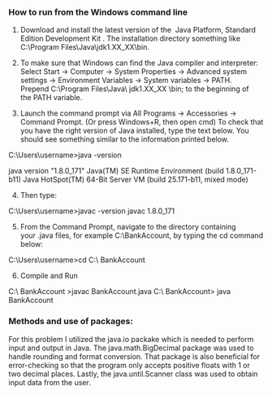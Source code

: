 ### How to run from the Windows command line

1. Download and install the latest version of the  Java Platform, Standard Edition Development Kit .
The installation directory something like  C:\Program Files\Java\jdk1.XX_XX\bin.

2. To make sure that Windows can find the Java compiler and interpreter:
Select Start -> Computer -> System Properties -> Advanced system settings -> Environment Variables -> System variables -> PATH.
Prepend C:\Program Files\Java\ jdk1.XX_XX \bin; to the beginning of the PATH variable.

3. Launch the command prompt via All Programs -> Accessories -> Command Prompt. (Or press Windows+R, then open cmd)
To check that you have the right version of Java installed, type the text below. You should see something similar to the information printed below.

C:\Users\username>java -version

java version "1.8.0_171"
Java(TM) SE Runtime Environment (build 1.8.0_171-b11)
Java HotSpot(TM) 64-Bit Server VM (build 25.171-b11, mixed mode)

4. Then type:

C:\Users\username>javac -version
javac 1.8.0_171

5. From the Command Prompt, navigate to the directory containing your .java files, for example C:\BankAccount, 
by typing the cd command below:

C:\Users\username>cd C:\ BankAccount

6. Compile and Run 

C:\ BankAccount >javac BankAccount.java
C:\ BankAccount> java BankAccount

### Methods and use of packages: 

For this problem I utilized the java.io packake which is needed to perform input and output in Java. 
The java.math.BigDecimal package was used to handle rounding and format conversion. That package is 
also beneficial for error-checking so that the program only accepts positive floats with 1 or two 
decimal places. Lastly, the java.until.Scanner class was used to obtain input data from the user.
